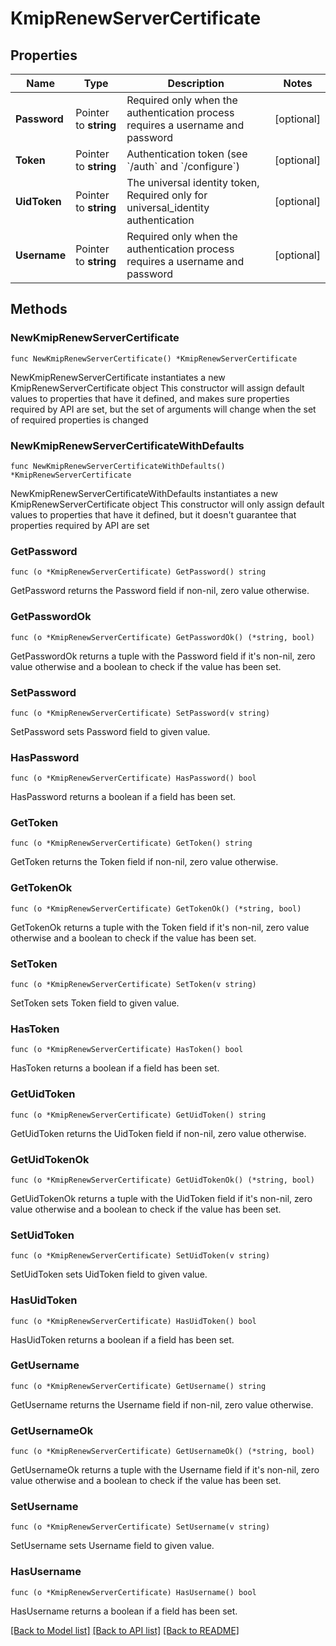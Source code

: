 # KmipRenewServerCertificate

## Properties

Name | Type | Description | Notes
------------ | ------------- | ------------- | -------------
**Password** | Pointer to **string** | Required only when the authentication process requires a username and password | [optional] 
**Token** | Pointer to **string** | Authentication token (see &#x60;/auth&#x60; and &#x60;/configure&#x60;) | [optional] 
**UidToken** | Pointer to **string** | The universal identity token, Required only for universal_identity authentication | [optional] 
**Username** | Pointer to **string** | Required only when the authentication process requires a username and password | [optional] 

## Methods

### NewKmipRenewServerCertificate

`func NewKmipRenewServerCertificate() *KmipRenewServerCertificate`

NewKmipRenewServerCertificate instantiates a new KmipRenewServerCertificate object
This constructor will assign default values to properties that have it defined,
and makes sure properties required by API are set, but the set of arguments
will change when the set of required properties is changed

### NewKmipRenewServerCertificateWithDefaults

`func NewKmipRenewServerCertificateWithDefaults() *KmipRenewServerCertificate`

NewKmipRenewServerCertificateWithDefaults instantiates a new KmipRenewServerCertificate object
This constructor will only assign default values to properties that have it defined,
but it doesn't guarantee that properties required by API are set

### GetPassword

`func (o *KmipRenewServerCertificate) GetPassword() string`

GetPassword returns the Password field if non-nil, zero value otherwise.

### GetPasswordOk

`func (o *KmipRenewServerCertificate) GetPasswordOk() (*string, bool)`

GetPasswordOk returns a tuple with the Password field if it's non-nil, zero value otherwise
and a boolean to check if the value has been set.

### SetPassword

`func (o *KmipRenewServerCertificate) SetPassword(v string)`

SetPassword sets Password field to given value.

### HasPassword

`func (o *KmipRenewServerCertificate) HasPassword() bool`

HasPassword returns a boolean if a field has been set.

### GetToken

`func (o *KmipRenewServerCertificate) GetToken() string`

GetToken returns the Token field if non-nil, zero value otherwise.

### GetTokenOk

`func (o *KmipRenewServerCertificate) GetTokenOk() (*string, bool)`

GetTokenOk returns a tuple with the Token field if it's non-nil, zero value otherwise
and a boolean to check if the value has been set.

### SetToken

`func (o *KmipRenewServerCertificate) SetToken(v string)`

SetToken sets Token field to given value.

### HasToken

`func (o *KmipRenewServerCertificate) HasToken() bool`

HasToken returns a boolean if a field has been set.

### GetUidToken

`func (o *KmipRenewServerCertificate) GetUidToken() string`

GetUidToken returns the UidToken field if non-nil, zero value otherwise.

### GetUidTokenOk

`func (o *KmipRenewServerCertificate) GetUidTokenOk() (*string, bool)`

GetUidTokenOk returns a tuple with the UidToken field if it's non-nil, zero value otherwise
and a boolean to check if the value has been set.

### SetUidToken

`func (o *KmipRenewServerCertificate) SetUidToken(v string)`

SetUidToken sets UidToken field to given value.

### HasUidToken

`func (o *KmipRenewServerCertificate) HasUidToken() bool`

HasUidToken returns a boolean if a field has been set.

### GetUsername

`func (o *KmipRenewServerCertificate) GetUsername() string`

GetUsername returns the Username field if non-nil, zero value otherwise.

### GetUsernameOk

`func (o *KmipRenewServerCertificate) GetUsernameOk() (*string, bool)`

GetUsernameOk returns a tuple with the Username field if it's non-nil, zero value otherwise
and a boolean to check if the value has been set.

### SetUsername

`func (o *KmipRenewServerCertificate) SetUsername(v string)`

SetUsername sets Username field to given value.

### HasUsername

`func (o *KmipRenewServerCertificate) HasUsername() bool`

HasUsername returns a boolean if a field has been set.


[[Back to Model list]](../README.md#documentation-for-models) [[Back to API list]](../README.md#documentation-for-api-endpoints) [[Back to README]](../README.md)


